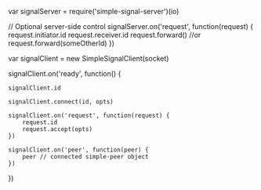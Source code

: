 var signalServer = require('simple-signal-server')(io)

// Optional server-side control
signalServer.on('request', function(request) {
    request.initiator.id
    request.receiver.id
    request.forward()
    //or
    request.forward(someOtherId)
})



var signalClient = new SimpleSignalClient(socket)

signalClient.on('ready', function() {

    signalClient.id

    signalClient.connect(id, opts)

    signalClient.on('request', function(request) {
        request.id
        request.accept(opts)
    })

    signalClient.on('peer', function(peer) {
        peer // connected simple-peer object
    })
})
